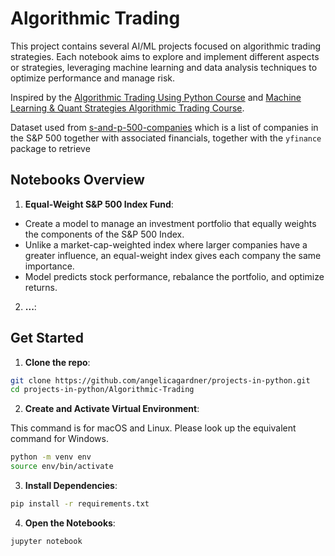 # Algorithmic Trading

This project contains several AI/ML projects focused on algorithmic trading strategies. Each notebook aims to explore and implement different aspects or strategies, leveraging machine learning and data analysis techniques to optimize performance and manage risk.

Inspired by the [Algorithmic Trading Using Python Course](https://www.youtube.com/watch?v=xfzGZB4HhEE) and [Machine Learning & Quant Strategies Algorithmic Trading Course](https://www.youtube.com/watch?v=9Y3yaoi9rUQ).

Dataset used from [s-and-p-500-companies](https://github.com/datasets/s-and-p-500-companies) which is a list of companies in the S&P 500 together with associated financials, together with the `yfinance` package to retrieve

## Notebooks Overview

1. **Equal-Weight S&P 500 Index Fund**:

- Create a model to manage an investment portfolio that equally weights the components of the S&P 500 Index.
- Unlike a market-cap-weighted index where larger companies have a greater influence, an equal-weight index gives each company the same importance.
- Model predicts stock performance, rebalance the portfolio, and optimize returns.

2. **...**:

## Get Started

1. **Clone the repo**:

```bash
git clone https://github.com/angelicagardner/projects-in-python.git
cd projects-in-python/Algorithmic-Trading
```

2. **Create and Activate Virtual Environment**:

This command is for macOS and Linux. Please look up the equivalent command for Windows.

```bash
python -m venv env
source env/bin/activate
```

3. **Install Dependencies**:

 ```bash
pip install -r requirements.txt
```

4. **Open the Notebooks**:

```bash
jupyter notebook
```
